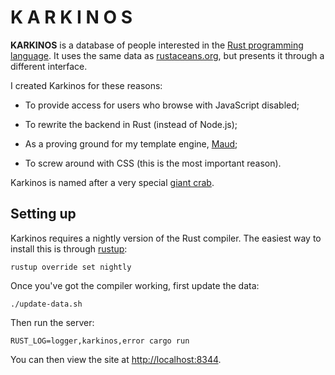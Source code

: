 # K A R K I N O S

**KARKINOS** is a database of people interested in the [Rust programming language][Rust]. It uses the same data as [rustaceans.org], but presents it through a different interface.

I created Karkinos for these reasons:

- To provide access for users who browse with JavaScript disabled;

- To rewrite the backend in Rust (instead of Node.js);

- As a proving ground for my template engine, [Maud];

- To screw around with CSS (this is the most important reason).

Karkinos is named after a very special [giant crab].

[Rust]: https://www.rust-lang.org
[rustaceans.org]: http://rustaceans.org
[Maud]: https://github.com/lfairy
[giant crab]: https://en.wikipedia.org/wiki/Cancer_(constellation)#Names


## Setting up

Karkinos requires a nightly version of the Rust compiler. The easiest way to install this is through [rustup]:

    rustup override set nightly

[rustup]: https://rustup.rs/

Once you've got the compiler working, first update the data:

    ./update-data.sh

Then run the server:

    RUST_LOG=logger,karkinos,error cargo run

You can then view the site at <http://localhost:8344>.
